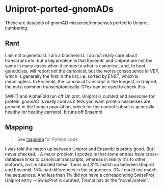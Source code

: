# Uniprot-ported-gnomADs
These are datasets of gnomAD missense/nonsenses ported to Uniprot numbering.

## Rant
I am not a geneticist. I am a biochemist. I do not really care about transcripts etc.
but a big problem is that Ensembl and Uniprot are not the same in many cases when it comes to what is canonical,
and, to boot, geneticists, will report not the canonical, but the worst consequence in VEP, which is generally
the first in the list, i.e. sorted by ENST, which is meaningless.
In Ensembl, the canonical transcript is the longest, in Uniprot, the most common transcriptomically.
GTex can be used to check this.

SWIFT and AlphaFold run off Uniprot.
Uniprot is curated and awesome for protein.
gnomAD is really cool as it tells you want protein missenses are present in the human population,
which for the control subset is generally healthy (or healthy carriers). It runs off Ensembl. 

## Mapping

> See [mapping](mapping.md) for Python code

I was told the match up between Uniprot and Ensembl is pretty good. But I never checked...
A major problem I spotted is that some entries have cross-database links to canonical transcripts,
whereas in reality it's to other isoforms, so I mistrusted these.
Turns out 81% match up between Uniprot and Ensembl.
15% had differences in the sequences. 3% I could not match the sequences.
And less than 1% did not have a corresponding SwissProt Uniprot entry 
—SwissProt is curated, Trembl has all the "novel protein".

